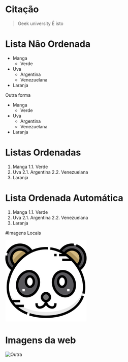# Citação

> Geek university 
> É isto

# Lista Não Ordenada

- Manga
    - Verde    
- Uva
    - Argentina
    - Venezuelana
- Laranja

Outra forma

* Manga
    * Verde
* Uva
    * Argentina
    * Venezuelana
* Laranja


# Listas Ordenadas

1. Manga
    1.1. Verde
2. Uva
    2.1. Argentina
    2.2. Venezuelana
3. Laranja

# Lista Ordenada Automática

1. Manga
    1.1. Verde
1. Uva
2.1. Argentina
2.2. Venezuelana
1. Laranja

#Imagens Locais

![Panda](panda.png "Panda Aleatório")

# Imagens da web

![Outra](https://nationaltoday.com/wp-content/uploads/2022/05/Geek-Pride-Day-1200x834.jpg.webp)

